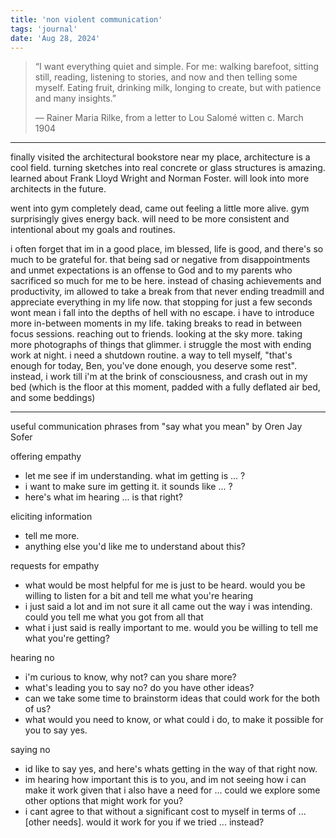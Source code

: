 ```yaml
---
title: 'non violent communication'
tags: 'journal'
date: 'Aug 28, 2024'
---
```


> “I want everything quiet and simple. For me: walking barefoot, sitting still, reading, listening to stories, and now and then telling some myself. Eating fruit, drinking milk, longing to create, but with patience and many insights.”
>
> — Rainer Maria Rilke, from a letter to Lou Salomé witten c. March 1904

---

finally visited the architectural bookstore near my place, architecture is a cool field. turning sketches into real concrete or glass structures is amazing. learned about Frank Lloyd Wright and Norman Foster. will look into more architects in the future.

went into gym completely dead, came out feeling a little more alive. gym surprisingly gives energy back. will need to be more consistent and intentional about my goals and routines.

i often forget that im in a good place, im blessed, life is good, and there's so much to be grateful for. that being sad or negative from disappointments and unmet expectations is an offense to God and to my parents who sacrificed so much for me to be here. instead of chasing achievements and productivity, im allowed to take a break from that never ending treadmill and appreciate everything in my life now. that stopping for just a few seconds wont mean i fall into the depths of hell with no escape. i have to introduce more in-between moments in my life. taking breaks to read in between focus sessions. reaching out to friends. looking at the sky more. taking more photographs of things that glimmer. i struggle the most with ending work at night. i need a shutdown routine. a way to tell myself, "that's enough for today, Ben, you've done enough, you deserve some rest". instead, i work till i'm at the brink of consciousness, and crash out in my bed (which is the floor at this moment, padded with a fully deflated air bed, and some beddings)

---

useful communication phrases from "say what you mean" by Oren Jay Sofer

offering empathy

- let me see if im understanding. what im getting is ... ?
- i want to make sure im getting it. it sounds like ... ?
- here's what im hearing ... is that right?

eliciting information

- tell me more.
- anything else you'd like me to understand about this?

requests for empathy

- what would be most helpful for me is just to be heard. would you be willing to listen for a bit and tell me what you're hearing
- i just said a lot and im not sure it all came out the way i was intending. could you tell me what you got from all that
- what i just said is really important to me. would you be willing to tell me what you're getting?

hearing no

- i'm curious to know, why not? can you share more?
- what's leading you to say no? do you have other ideas?
- can we take some time to brainstorm ideas that could work for the both of us?
- what would you need to know, or what could i do, to make it possible for you to say yes.

saying no

- id like to say yes, and here's whats getting in the way of that right now.
- im hearing how important this is to you, and im not seeing how i can make it work given that i also have a need for ... could we explore some other options that might work for you?
- i cant agree to that without a significant cost to myself in terms of ... [other needs]. would it work for you if we tried ... instead?
